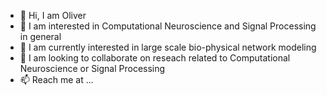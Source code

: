 - 👋 Hi, I am Oliver 
- 👀 I am interested in Computational Neuroscience and Signal Processing in general
- 🌱 I am currently interested in large scale bio-physical network modeling 
- 💞️ I am looking to collaborate on reseach related to Computational Neuroscience or Signal Processing
- 📫 Reach me at  ...

<!---
OliverMount/OliverMount is a ✨ special ✨ repository because its `README.md` (this file) appears on your GitHub profile.
You can click the Preview link to take a look at your changes.
--->

